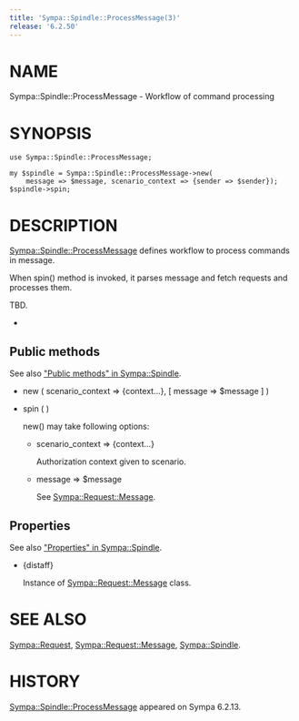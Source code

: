```yaml
---
title: 'Sympa::Spindle::ProcessMessage(3)'
release: '6.2.50'
---
```


# NAME

Sympa::Spindle::ProcessMessage - Workflow of command processing

# SYNOPSIS

    use Sympa::Spindle::ProcessMessage;

    my $spindle = Sympa::Spindle::ProcessMessage->new(
        message => $message, scenario_context => {sender => $sender});
    $spindle->spin;

# DESCRIPTION

[Sympa::Spindle::ProcessMessage](./Sympa-Spindle-ProcessMessage.3.md) defines workflow to process commands in
message.

When spin() method is invoked, it parses message and fetch requests and
processes them.

TBD.

-

## Public methods

See also ["Public methods" in Sympa::Spindle](./Sympa-Spindle.3.md#public-methods).

- new ( scenario\_context => {context...}, \[ message => $message \] )
- spin ( )

    new() may take following options:

    - scenario\_context => {context...}

        Authorization context given to scenario.

    - message => $message

        See [Sympa::Request::Message](./Sympa-Request-Message.3.md).

## Properties

See also ["Properties" in Sympa::Spindle](./Sympa-Spindle.3.md#properties).

- {distaff}

    Instance of [Sympa::Request::Message](./Sympa-Request-Message.3.md) class.

# SEE ALSO

[Sympa::Request](./Sympa-Request.3.md),
[Sympa::Request::Message](./Sympa-Request-Message.3.md),
[Sympa::Spindle](./Sympa-Spindle.3.md).

# HISTORY

[Sympa::Spindle::ProcessMessage](./Sympa-Spindle-ProcessMessage.3.md) appeared on Sympa 6.2.13.
